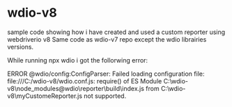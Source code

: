 # wdio-v8
sample code showing how i have created and used a custom reporter using webdriverio v8
Same code as wdio-v7 repo except the wdio librairies versions.

While running npx wdio i got the follorwing error:

ERROR @wdio/config:ConfigParser: Failed loading configuration file: file:///C:/wdio-v8/wdio.conf.js: require() of ES Module C:\wdio-v8\node_modules\@wdio\reporter\build\index.js from C:\wdio-v8\myCustomeReporter.js not supported.
